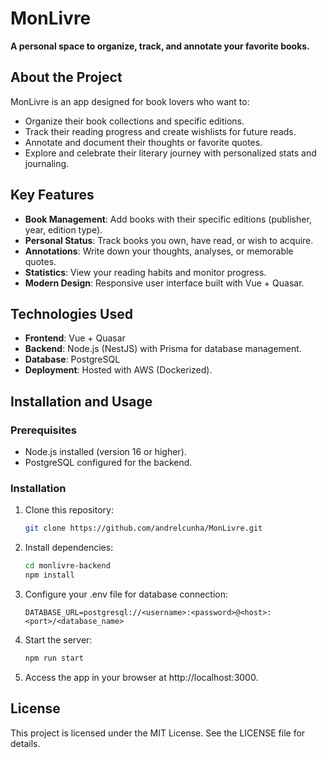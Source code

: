 # MonLivre
**A personal space to organize, track, and annotate your favorite books.**

## About the Project
MonLivre is an app designed for book lovers who want to:
- Organize their book collections and specific editions.
- Track their reading progress and create wishlists for future reads.
- Annotate and document their thoughts or favorite quotes.
- Explore and celebrate their literary journey with personalized stats and journaling.

## Key Features
- **Book Management**: Add books with their specific editions (publisher, year, edition type).
- **Personal Status**: Track books you own, have read, or wish to acquire.
- **Annotations**: Write down your thoughts, analyses, or memorable quotes.
- **Statistics**: View your reading habits and monitor progress.
- **Modern Design**: Responsive user interface built with Vue + Quasar.

## Technologies Used
- **Frontend**: Vue + Quasar
- **Backend**: Node.js (NestJS) with Prisma for database management.
- **Database**: PostgreSQL
- **Deployment**: Hosted with AWS (Dockerized).

## Installation and Usage
### Prerequisites
- Node.js installed (version 16 or higher).
- PostgreSQL configured for the backend.

### Installation
1. Clone this repository:
   ```bash
   git clone https://github.com/andrelcunha/MonLivre.git
   ```
2. Install dependencies:
   ```bash
   cd monlivre-backend
   npm install
   ```
3. Configure your .env file for database connection:
   ```env
   DATABASE_URL=postgresql://<username>:<password>@<host>:<port>/<database_name>
   ```
4. Start the server:
   ```bash
   npm run start
   ```
5. Access the app in your browser at http://localhost:3000.

## License
This project is licensed under the MIT License. See the LICENSE file for details.
